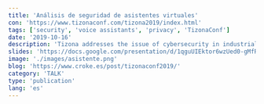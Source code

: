 ```yaml
---
title: 'Análisis de seguridad de asistentes virtuales'
con: 'https://www.tizonaconf.com/tizona2019/index.html'
tags: ['security', 'voice assistants', 'privacy', 'TizonaConf']
date: '2019-10-16'
description: 'Tizona addresses the issue of cybersecurity in industrial environments. Following my usual topics, I talked about smart assistants. Right now this kind of devices are not present in this kind of places, but it isn’t uncommon thinking about a near future where people are using this type of interfaces in order to manage complex tasks in the industry.'
slides: 'https://docs.google.com/presentation/d/1qguUIEktor6wzUed0-gMfRtfOTAUK1QzwtI2StDeZQU/edit?usp=sharing'
image: './images/asistente.png'
blog: 'https://www.croke.es/post/tizonaconf2019/'
category: 'TALK'
type: 'publication'
lang: 'es'
---
```

